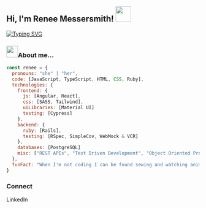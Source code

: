 <h2> Hi, I'm Renee Messersmith! <img src="https://media3.giphy.com/media/v1.Y2lkPTc5MGI3NjExeDFjNHFkMXowOXRlZjZzYzk5aHV3eXo4ZGZhZTM0Mzg2OW55ZTJuNyZlcD12MV9pbnRlcm5hbF9naWZfYnlfaWQmY3Q9cw/JRsQiAN79bPWUv43Ko/giphy.gif" height="40"> </h2>

<a href="https://git.io/typing-svg"><img src="https://readme-typing-svg.demolab.com?font=Fira+Code&size=30&pause=1000&color=7FBA7D&vCenter=true&repeat=false&width=435&lines=Full+Stack+Web+Developer" alt="Typing SVG" /></a>

<h3><img src="https://media0.giphy.com/media/v1.Y2lkPTc5MGI3NjExd2xuYmw0cmlvMTlkemp1eXJraDlweGdydGFvcXgyeGd0ZmVpMjR2YSZlcD12MV9pbnRlcm5hbF9naWZfYnlfaWQmY3Q9cw/QVz8bVdhi6dmkIkg61/giphy.gif" height="30">About me...</h3>

```javascript
const renee = {
  pronouns: "she" | "her",
  code: [JavaScript, TypeScript, HTML, CSS, Ruby],
  technologies: {
    frontend: {
      js: [Angular, React],
      css: [SASS, Tailwind],
      uiLibraries: [Material UI]
      testing: [Cypress]
    },
    backend: {
      ruby: [Rails],
      testing: [RSpec, SimpleCov, WebMock & VCR]
    },
    databases: [PostgreSQL]
    misc: ["REST APIs", "Test Driven Development", "Object Oriented Programming"]
  },
  funFact: "When I'm not coding I can be found sewing and watching anime!"
}
```
<h3>Connect</h3>
LinkedIn